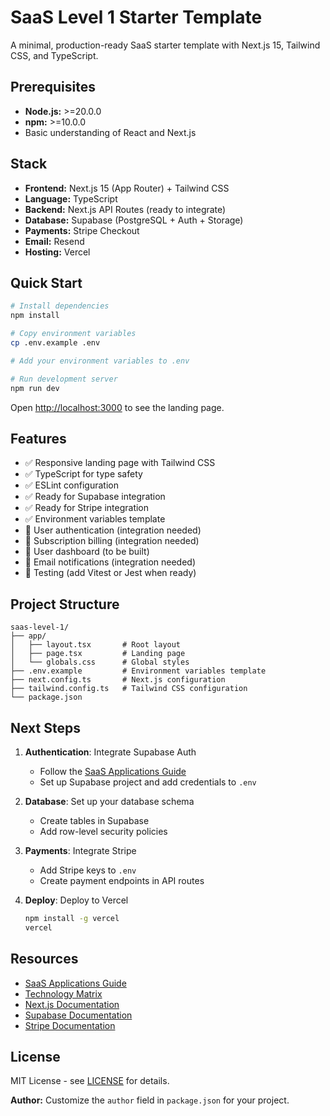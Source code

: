 # SaaS Level 1 Starter Template

A minimal, production-ready SaaS starter template with Next.js 15, Tailwind CSS, and TypeScript.

## Prerequisites

- **Node.js:** >=20.0.0
- **npm:** >=10.0.0
- Basic understanding of React and Next.js

## Stack

- **Frontend:** Next.js 15 (App Router) + Tailwind CSS
- **Language:** TypeScript
- **Backend:** Next.js API Routes (ready to integrate)
- **Database:** Supabase (PostgreSQL + Auth + Storage)
- **Payments:** Stripe Checkout
- **Email:** Resend
- **Hosting:** Vercel

## Quick Start

```bash
# Install dependencies
npm install

# Copy environment variables
cp .env.example .env

# Add your environment variables to .env

# Run development server
npm run dev
```

Open [http://localhost:3000](http://localhost:3000) to see the landing page.

## Features

- ✅ Responsive landing page with Tailwind CSS
- ✅ TypeScript for type safety
- ✅ ESLint configuration
- ✅ Ready for Supabase integration
- ✅ Ready for Stripe integration
- ✅ Environment variables template
- 🚧 User authentication (integration needed)
- 🚧 Subscription billing (integration needed)
- 🚧 User dashboard (to be built)
- 🚧 Email notifications (integration needed)
- 🚧 Testing (add Vitest or Jest when ready)

## Project Structure

```
saas-level-1/
├── app/
│   ├── layout.tsx       # Root layout
│   ├── page.tsx         # Landing page
│   └── globals.css      # Global styles
├── .env.example         # Environment variables template
├── next.config.ts       # Next.js configuration
├── tailwind.config.ts   # Tailwind CSS configuration
└── package.json
```

## Next Steps

1. **Authentication**: Integrate Supabase Auth
   - Follow the [SaaS Applications Guide](../../docs/project-types/saas-applications.md)
   - Set up Supabase project and add credentials to `.env`

2. **Database**: Set up your database schema
   - Create tables in Supabase
   - Add row-level security policies

3. **Payments**: Integrate Stripe
   - Add Stripe keys to `.env`
   - Create payment endpoints in API routes

4. **Deploy**: Deploy to Vercel
   ```bash
   npm install -g vercel
   vercel
   ```

## Resources

- [SaaS Applications Guide](../../docs/project-types/saas-applications.md)
- [Technology Matrix](../../docs/technology-matrix.md)
- [Next.js Documentation](https://nextjs.org/)
- [Supabase Documentation](https://supabase.com/docs)
- [Stripe Documentation](https://stripe.com/docs)

## License

MIT License - see [LICENSE](../../LICENSE) for details.

**Author:** Customize the `author` field in `package.json` for your project.
